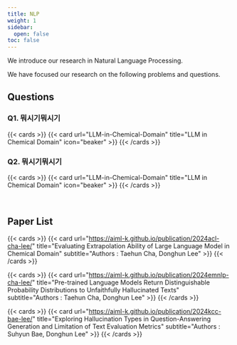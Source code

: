 ```yaml
---
title: NLP
weight: 1
sidebar:
  open: false
toc: false
---
```


We introduce our research in Natural Language Processing.

We have focused our research on the following problems and questions.

## Questions

### Q1. 뭐시기뭐시기

{{< cards >}}
  {{< card url="LLM-in-Chemical-Domain" title="LLM in Chemical Domain" icon="beaker" >}}
{{< /cards >}}

### Q2. 뭐시기뭐시기

{{< cards >}}
  {{< card url="LLM-in-Chemical-Domain" title="LLM in Chemical Domain" icon="beaker" >}}
{{< /cards >}}

<br>


## Paper List
{{< cards >}}
  {{< card 
        url="https://aiml-k.github.io/publication/2024acl-cha-lee/" 
        title="Evaluating Extrapolation Ability of Large Language Model in Chemical Domain" 
        subtitle="Authors : Taehun Cha, Donghun Lee" >}}
{{< /cards >}}

{{< cards >}}
  {{< card 
        url="https://aiml-k.github.io/publication/2024emnlp-cha-lee/" 
        title="Pre-trained Language Models Return Distinguishable Probability Distributions to Unfaithfully Hallucinated Texts" 
        subtitle="Authors : Taehun Cha, Donghun Lee" >}}
{{< /cards >}}

{{< cards >}}
  {{< card 
        url="https://aiml-k.github.io/publication/2024kcc-bae-lee/" 
        title="Exploring Hallucination Types in Question-Answering Generation and Limitation of Text Evaluation Metrics" 
        subtitle="Authors : Suhyun Bae, Donghun Lee" >}}
{{< /cards >}}